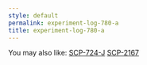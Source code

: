 ```yaml
---
style: default
permalink: experiment-log-780-a
title: experiment-log-780-a
---
```

You may also like:
[SCP-724-J](http://scp-wiki.net/scp-724-j)
[SCP-2167](http://scp-wiki.net/scp-2167)